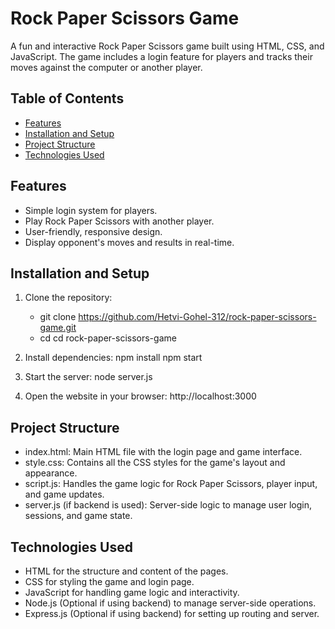 # Rock Paper Scissors Game

A fun and interactive Rock Paper Scissors game built using HTML, CSS, and JavaScript. The game includes a login feature for players and tracks their moves against the computer or another player.

## Table of Contents
- [Features](#features)
- [Installation and Setup](#installation-and-setup)
- [Project Structure](#project-structure)
- [Technologies Used](#technologies-used)

## Features
- Simple login system for players.
- Play Rock Paper Scissors with another player.
- User-friendly, responsive design.
- Display opponent's moves and results in real-time.

## Installation and Setup
1. Clone the repository:
   - git clone https://github.com/Hetvi-Gohel-312/rock-paper-scissors-game.git
   - cd cd rock-paper-scissors-game

2. Install dependencies:
   npm install
   npm start

3. Start the server:
   node server.js

4. Open the website in your browser:
   http://localhost:3000

## Project Structure
- index.html: Main HTML file with the login page and game interface.
- style.css: Contains all the CSS styles for the game's layout and appearance.
- script.js: Handles the game logic for Rock Paper Scissors, player input, and game updates.
- server.js (if backend is used): Server-side logic to manage user login, sessions, and game state.

## Technologies Used
- HTML for the structure and content of the pages.
- CSS for styling the game and login page.
- JavaScript for handling game logic and interactivity.
- Node.js (Optional if using backend) to manage server-side operations.
- Express.js (Optional if using backend) for setting up routing and server.
